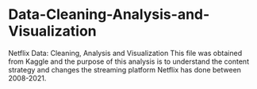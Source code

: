 # Data-Cleaning-Analysis-and-Visualization
Netflix Data: Cleaning, Analysis and Visualization
This file was obtained from Kaggle and the purpose of this analysis is to understand the content strategy and changes the streaming platform Netflix has done between 2008-2021.
